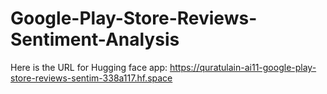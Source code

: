 # Google-Play-Store-Reviews-Sentiment-Analysis

Here is the URL for Hugging face app: https://quratulain-ai11-google-play-store-reviews-sentim-338a117.hf.space
